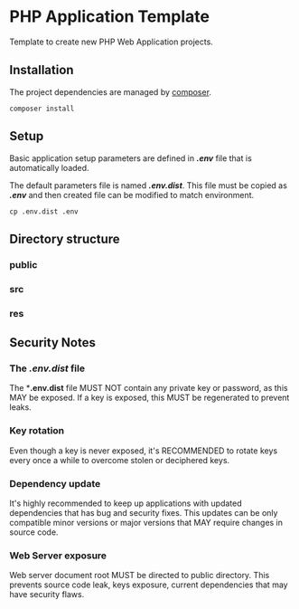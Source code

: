 PHP Application Template
=======================================

Template to create new PHP Web Application projects.

Installation
---------------------------------------

The project dependencies are managed by [composer](https://getcomposer.org).

```cli
composer install
```

Setup
---------------------------------------

Basic application setup parameters are defined in ***.env*** file that is
automatically loaded.

The default parameters file is named ***.env.dist***. This file must be copied
as ***.env*** and then created file can be modified to match environment.

```
cp .env.dist .env
```

Directory structure
---------------------------------------

### public
### src
### res

Security Notes
---------------------------------------

### The *.env.dist* file

The ***.env.dist** file MUST NOT contain any private key or password, as this
MAY be exposed. If a key is exposed, this MUST be regenerated to prevent leaks.

### Key rotation

Even though a key is never exposed, it's RECOMMENDED to rotate keys every once a
while to overcome stolen or deciphered keys.

### Dependency update

It's highly recommended to keep up applications with updated dependencies that
has bug and security fixes. This updates can be only compatible minor versions
or major versions that MAY require changes in source code.

### Web Server exposure

Web server document root MUST be directed to public directory. This prevents
source code leak, keys exposure, current dependencies that may have security
flaws.
